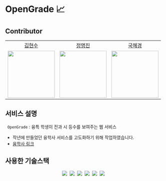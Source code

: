 # OpenGrade 📈



## Contributor

<table align="center">
  <tr align="center">
      <td><a href="https://github.com/rover0811">김현수</a></td>
      <td><a href="https://github.com/Think-JIn99">정명진</a></td>
      <td><a href="https://github.com/k0000k">국혜경</a></td>
  </tr>
  <tr align="center">
      <td><img src="https://github.com/rover0811.png" width="150"></td>
    <td><img src="https://github.com/Think-JIn99.png" width="150"></td>
    <td><img src="https://github.com/k0000k.png" width="150"></td>

  </tr>
</table>

## 서비스 설명
` OpenGrade` : 융특 학생이 전과 시 등수를 보여주는 웹 서비스

- 작년에 만들었던 융학사 서비스를 고도화하기 위해 작업하였습니다.
- [융학사 링크](https://convergencescore.imweb.me/?redirect=no&_gl=1*1flmdw8*_ga*MTcyNzc4MjQwNC4xNjQwNjEwOTU4*_ga_HP37L08LP3*MTY2ODA0NjA2NC43LjEuMTY2ODA0NjA2OS41NS4wLjA.&_ga=2.96404124.1448803029.1668046064-1727782404.1640610958&_gac=1.226739951.1668046064.CjwKCAiAvK2bBhB8EiwAZUbP1GztLzhdr9suUw9NQkRvL-36_1FH4qSiaNdwNqR96DlK-74D-y8K5hoCCK8QAvD_BwE)


## 사용한 기술스택
<p align="center">
<img src="https://img.shields.io/badge/html-blue?style=flat-square&logo=html5&logoColor=white"/></a>&nbsp
<img src="https://img.shields.io/badge/css-red?style=flat-square&logo=css3&logoColor=white"/></a>&nbsp
<img src="https://img.shields.io/badge/Javascript-orange?style=flat-square&logo=JavaScript&logoColor=white"/></a>&nbsp
<img src="https://img.shields.io/badge/React-blue?style=flat-square&logo=React&logoColor=white"/></a>&nbsp
<img src="https://img.shields.io/badge/ReactNative-66C5DF?style=flat-square&logo=React&logoColor=white"/></a>&nbsp
<img src="https://img.shields.io/badge/Python-0B99D6?style=flat-square&logo=Python&logoColor=white"/></a>&nbsp
</p>
